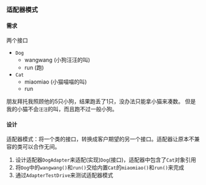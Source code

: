 ### 适配器模式

#### 需求

两个接口

+ `Dog`
    * wangwang (小狗汪汪的叫)
    * run (跑)
+ `Cat`
    * miaomiao (小猫喵喵的叫)
    * run

朋友拜托我照顾他的5只小狗，结果跑丢了1只，没办法只能拿小猫来凑数。
但是我的小猫不会`汪汪`的叫，而且跑不过一般小狗。

#### 设计

适配器模式：将一个类的接口，转换成客户期望的另一个接口。适配器让原本不兼容的类可以合作无间。

1. 设计适配器`DogAdapter`来适配(实现)`Dog`(接口)，适配器中包含了`Cat`对象引用
2. 将`Dog`中的`wangwang()`和`run()`交给内置`Cat`的`miaomiao()`和`run()`来完成
3. 通过`AdapterTestDrive`来测试适配器模式